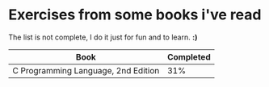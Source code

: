 # Exercises from some books i've read
The list is not complete, I do it just for fun and to learn. **:)**

| Book | Completed |
| ------ | ------ |
| C Programming Language, 2nd Edition | 31% |
